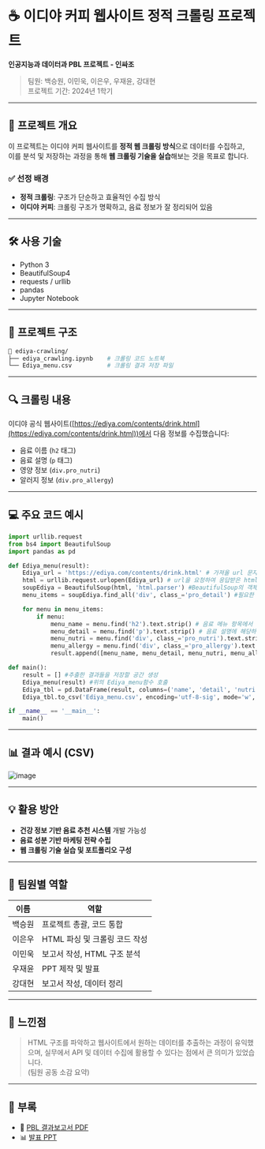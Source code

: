 
# ☕ 이디야 커피 웹사이트 정적 크롤링 프로젝트

**인공지능과 데이터과 PBL 프로젝트 - 인싸조**  
> 팀원: 백승원, 이민욱, 이은우, 우재윤, 강대현  
> 프로젝트 기간: 2024년 1학기

---

## 📌 프로젝트 개요

이 프로젝트는 이디야 커피 웹사이트를 **정적 웹 크롤링 방식**으로 데이터를 수집하고, </br>
이를 분석 및 저장하는 과정을 통해 **웹 크롤링 기술을 실습**해보는 것을 목표로 합니다.  

### ✅ 선정 배경
- **정적 크롤링**: 구조가 단순하고 효율적인 수집 방식
- **이디야 커피**: 크롤링 구조가 명확하고, 음료 정보가 잘 정리되어 있음

---

## 🛠️ 사용 기술

- Python 3
- BeautifulSoup4
- requests / urllib
- pandas
- Jupyter Notebook

---

## 🧱 프로젝트 구조

```bash
📁 ediya-crawling/
├── ediya_crawling.ipynb    # 크롤링 코드 노트북
└── Ediya_menu.csv          # 크롤링 결과 저장 파일
```

---

## 🔍 크롤링 내용

이디야 공식 웹사이트([https://ediya.com/contents/drink.html](https://ediya.com/contents/drink.html))에서 다음 정보를 수집했습니다:

- 음료 이름 (`h2` 태그)
- 음료 설명 (`p` 태그)
- 영양 정보 (`div.pro_nutri`)
- 알러지 정보 (`div.pro_allergy`)

---

## 💻 주요 코드 예시

```python
import urllib.request
from bs4 import BeautifulSoup
import pandas as pd

def Ediya_menu(result):
    Ediya_url = 'https://ediya.com/contents/drink.html' # 가져올 url 문자열로 입력
    html = urllib.request.urlopen(Ediya_url) # url을 요청하여 응답받은 html이 담긴 자료를 받아와서 저장함.
    soupEdiya = BeautifulSoup(html, 'html.parser') #BeautifulSoup의 객체를 생성함.(html을 잘 정리된 형태로 변환)
    menu_items = soupEdiya.find_all('div', class_='pro_detail') #필요한 항목의 태그와 클래스를 분석하여 파싱한다.

    for menu in menu_items:
        if menu:
            menu_name = menu.find('h2').text.strip() # 음료 메뉴 항목에서 음료 이름에 해당하는 부분 추출
            menu_detail = menu.find('p').text.strip() # 음료 설명에 해당하는 부분 추출
            menu_nutri = menu.find('div', class_='pro_nutri').text.strip()  # 음료 영양분에 해당하는 부분 추출
            menu_allergy = menu.find('div', class_='pro_allergy').text.strip() # 알러지 성분에 해당하는 부분 추출
            result.append([menu_name, menu_detail, menu_nutri, menu_allergy]) # 추출한 결과들을 result에 추가 저장

def main():
    result = [] #추출한 결과들을 저장할 공간 생성
    Ediya_menu(result) #위의 Ediya_menu함수 호출
    Ediya_tbl = pd.DataFrame(result, columns=('name', 'detail', 'nutri', 'allergy')) #추출한 결과를 데이터프레임으로 저장
    Ediya_tbl.to_csv('Ediya_menu.csv', encoding='utf-8-sig', mode='w', index=False) # Ediya_menu.csv파일로 저장

if __name__ == '__main__':
    main()

```

---

## 📊 결과 예시 (CSV)

![image](https://github.com/user-attachments/assets/6aba4dac-4db7-462b-8718-dc316e0efefd)


---

## 💡 활용 방안

- **건강 정보 기반 음료 추천 시스템** 개발 가능성
- **음료 성분 기반 마케팅 전략 수립**
- **웹 크롤링 기술 실습 및 포트폴리오 구성**

---

## 🧠 팀원별 역할

| 이름     | 역할                      |
|----------|---------------------------|
| 백승원   | 프로젝트 총괄, 코드 통합     |
| 이은우   | HTML 파싱 및 크롤링 코드 작성 |
| 이민욱   | 보고서 작성, HTML 구조 분석 |
| 우재윤   | PPT 제작 및 발표           |
| 강대현   | 보고서 작성, 데이터 정리     |

---

## 📝 느낀점

> HTML 구조를 파악하고 웹사이트에서 원하는 데이터를 추출하는 과정이 유익했으며, 실무에서 API 및 데이터 수집에 활용할 수 있다는 점에서 큰 의미가 있었습니다.  
> (팀원 공동 소감 요약)

---

## 📎 부록

- 📄 [PBL 결과보고서 PDF](./인공지능과%20데이터과학%20PBL%20결과보고서_인싸조(0613).pdf)
- 📊 [발표 PPT](./인공지능과%20데이터과학%20인싸조%20팀프로젝트%20발표%20PPT.pptx)
